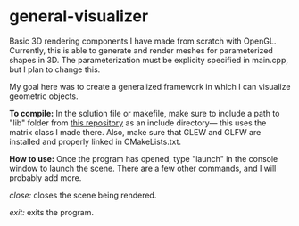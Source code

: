 # general-visualizer
Basic 3D rendering components I have made from scratch with OpenGL. Currently, this is able to generate and render meshes for parameterized shapes in 3D. The parameterization must be explicity specified in main.cpp, but I plan to change this.

My goal here was to create a generalized framework in which I can visualize geometric objects.     

**To compile:** In the solution file or makefile, make sure to include a path to "lib" folder from [this repository](https://github.com/ebajec/linear-algebra) as an include directory— this uses the matrix class I made there.  Also, make sure that GLEW and GLFW are installed and properly linked in CMakeLists.txt.

**How to use:** Once the program has opened, type "launch" in the console window to launch the scene. There are a few other commands, and I will probably add more. 

*close:* closes the scene being rendered.

*exit:* exits the program.

